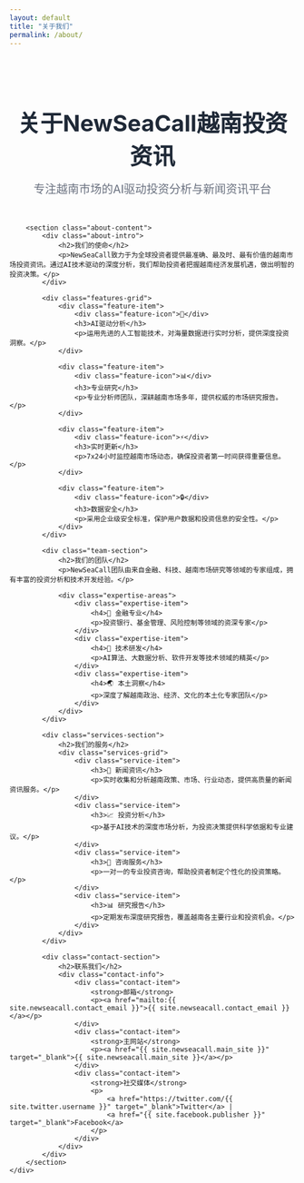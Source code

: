 ```yaml
---
layout: default
title: "关于我们"
permalink: /about/
---
```


<div class="about-page">
    <div class="container">
        <header class="page-header">
            <h1>关于NewSeaCall越南投资资讯</h1>
            <p class="lead">专注越南市场的AI驱动投资分析与新闻资讯平台</p>
        </header>

        <section class="about-content">
            <div class="about-intro">
                <h2>我们的使命</h2>
                <p>NewSeaCall致力于为全球投资者提供最准确、最及时、最有价值的越南市场投资资讯。通过AI技术驱动的深度分析，我们帮助投资者把握越南经济发展机遇，做出明智的投资决策。</p>
            </div>

            <div class="features-grid">
                <div class="feature-item">
                    <div class="feature-icon">🤖</div>
                    <h3>AI驱动分析</h3>
                    <p>运用先进的人工智能技术，对海量数据进行实时分析，提供深度投资洞察。</p>
                </div>

                <div class="feature-item">
                    <div class="feature-icon">📊</div>
                    <h3>专业研究</h3>
                    <p>专业分析师团队，深耕越南市场多年，提供权威的市场研究报告。</p>
                </div>

                <div class="feature-item">
                    <div class="feature-icon">⚡</div>
                    <h3>实时更新</h3>
                    <p>7x24小时监控越南市场动态，确保投资者第一时间获得重要信息。</p>
                </div>

                <div class="feature-item">
                    <div class="feature-icon">🔒</div>
                    <h3>数据安全</h3>
                    <p>采用企业级安全标准，保护用户数据和投资信息的安全性。</p>
                </div>
            </div>

            <div class="team-section">
                <h2>我们的团队</h2>
                <p>NewSeaCall团队由来自金融、科技、越南市场研究等领域的专家组成，拥有丰富的投资分析和技术开发经验。</p>
                
                <div class="expertise-areas">
                    <div class="expertise-item">
                        <h4>🏦 金融专业</h4>
                        <p>投资银行、基金管理、风险控制等领域的资深专家</p>
                    </div>
                    <div class="expertise-item">
                        <h4>🔬 技术研发</h4>
                        <p>AI算法、大数据分析、软件开发等技术领域的精英</p>
                    </div>
                    <div class="expertise-item">
                        <h4>🌏 本土洞察</h4>
                        <p>深度了解越南政治、经济、文化的本土化专家团队</p>
                    </div>
                </div>
            </div>

            <div class="services-section">
                <h2>我们的服务</h2>
                <div class="services-grid">
                    <div class="service-item">
                        <h3>📰 新闻资讯</h3>
                        <p>实时收集和分析越南政策、市场、行业动态，提供高质量的新闻资讯服务。</p>
                    </div>
                    <div class="service-item">
                        <h3>📈 投资分析</h3>
                        <p>基于AI技术的深度市场分析，为投资决策提供科学依据和专业建议。</p>
                    </div>
                    <div class="service-item">
                        <h3>💬 咨询服务</h3>
                        <p>一对一的专业投资咨询，帮助投资者制定个性化的投资策略。</p>
                    </div>
                    <div class="service-item">
                        <h3>📊 研究报告</h3>
                        <p>定期发布深度研究报告，覆盖越南各主要行业和投资机会。</p>
                    </div>
                </div>
            </div>

            <div class="contact-section">
                <h2>联系我们</h2>
                <div class="contact-info">
                    <div class="contact-item">
                        <strong>邮箱</strong>
                        <p><a href="mailto:{{ site.newseacall.contact_email }}">{{ site.newseacall.contact_email }}</a></p>
                    </div>
                    <div class="contact-item">
                        <strong>主网站</strong>
                        <p><a href="{{ site.newseacall.main_site }}" target="_blank">{{ site.newseacall.main_site }}</a></p>
                    </div>
                    <div class="contact-item">
                        <strong>社交媒体</strong>
                        <p>
                            <a href="https://twitter.com/{{ site.twitter.username }}" target="_blank">Twitter</a> | 
                            <a href="{{ site.facebook.publisher }}" target="_blank">Facebook</a>
                        </p>
                    </div>
                </div>
            </div>
        </section>
    </div>
</div>

<style>
.about-page {
    padding: 2rem 0;
}

.page-header {
    text-align: center;
    margin-bottom: 3rem;
}

.page-header h1 {
    font-size: 2.5rem;
    color: #1F2937;
    margin-bottom: 1rem;
}

.lead {
    font-size: 1.25rem;
    color: #6B7280;
    max-width: 600px;
    margin: 0 auto;
}

.about-content {
    max-width: 800px;
    margin: 0 auto;
}

.about-intro {
    margin-bottom: 3rem;
}

.about-intro h2 {
    color: #1F2937;
    margin-bottom: 1rem;
}

.features-grid {
    display: grid;
    grid-template-columns: repeat(auto-fit, minmax(250px, 1fr));
    gap: 2rem;
    margin-bottom: 3rem;
}

.feature-item {
    text-align: center;
    padding: 2rem;
    background: white;
    border-radius: 12px;
    box-shadow: 0 2px 8px rgba(0, 0, 0, 0.1);
}

.feature-icon {
    font-size: 2.5rem;
    margin-bottom: 1rem;
}

.feature-item h3 {
    color: #1F2937;
    margin-bottom: 1rem;
}

.team-section,
.services-section,
.contact-section {
    margin-bottom: 3rem;
}

.expertise-areas {
    display: grid;
    grid-template-columns: repeat(auto-fit, minmax(200px, 1fr));
    gap: 1.5rem;
    margin-top: 2rem;
}

.expertise-item {
    padding: 1.5rem;
    background: #F9FAFB;
    border-radius: 8px;
}

.expertise-item h4 {
    color: #1F2937;
    margin-bottom: 0.5rem;
}

.services-grid {
    display: grid;
    grid-template-columns: repeat(auto-fit, minmax(300px, 1fr));
    gap: 2rem;
    margin-top: 2rem;
}

.service-item {
    padding: 2rem;
    background: white;
    border: 1px solid #E5E7EB;
    border-radius: 12px;
}

.service-item h3 {
    color: #1F2937;
    margin-bottom: 1rem;
}

.contact-info {
    display: grid;
    grid-template-columns: repeat(auto-fit, minmax(200px, 1fr));
    gap: 2rem;
    margin-top: 2rem;
}

.contact-item strong {
    display: block;
    color: #1F2937;
    margin-bottom: 0.5rem;
}

@media (max-width: 768px) {
    .page-header h1 {
        font-size: 2rem;
    }
    
    .features-grid {
        grid-template-columns: 1fr;
    }
    
    .services-grid {
        grid-template-columns: 1fr;
    }
}
</style>